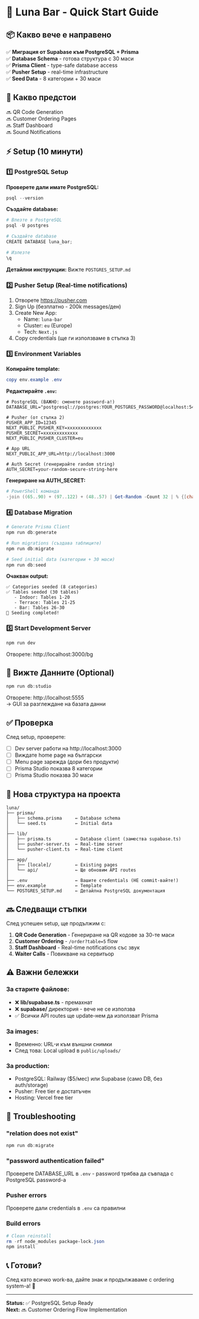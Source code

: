 # 🚀 Luna Bar - Quick Start Guide

## 📦 Какво вече е направено

✅ **Миграция от Supabase към PostgreSQL + Prisma**  
✅ **Database Schema** - готова структура с 30 маси  
✅ **Prisma Client** - type-safe database access  
✅ **Pusher Setup** - real-time infrastructure  
✅ **Seed Data** - 8 категории + 30 маси  

## 🎯 Какво предстои

🔜 QR Code Generation  
🔜 Customer Ordering Pages  
🔜 Staff Dashboard  
🔜 Sound Notifications  

## ⚡ Setup (10 минути)

### 1️⃣ PostgreSQL Setup

**Проверете дали имате PostgreSQL:**
```powershell
psql --version
```

**Създайте database:**
```powershell
# Влезте в PostgreSQL
psql -U postgres

# Създайте database
CREATE DATABASE luna_bar;

# Излезте
\q
```

**Детайлни инструкции:** Вижте `POSTGRES_SETUP.md`

### 2️⃣ Pusher Setup (Real-time notifications)

1. Отворете https://pusher.com
2. Sign Up (безплатно - 200k messages/ден)
3. Create New App:
   - Name: `luna-bar`
   - Cluster: `eu` (Europe)
   - Tech: `Next.js`
4. Copy credentials (ще ги използваме в стъпка 3)

### 3️⃣ Environment Variables

**Копирайте template:**
```powershell
copy env.example .env
```

**Редактирайте `.env`:**
```env
# PostgreSQL (ВАЖНО: сменете password-а!)
DATABASE_URL="postgresql://postgres:YOUR_POSTGRES_PASSWORD@localhost:5432/luna_bar"

# Pusher (от стъпка 2)
PUSHER_APP_ID=12345
NEXT_PUBLIC_PUSHER_KEY=xxxxxxxxxxxxx
PUSHER_SECRET=xxxxxxxxxxxxx
NEXT_PUBLIC_PUSHER_CLUSTER=eu

# App URL
NEXT_PUBLIC_APP_URL=http://localhost:3000

# Auth Secret (генерирайте random string)
AUTH_SECRET=your-random-secure-string-here
```

**Генериране на AUTH_SECRET:**
```powershell
# PowerShell команда
-join ((65..90) + (97..122) + (48..57) | Get-Random -Count 32 | % {[char]$_})
```

### 4️⃣ Database Migration

```powershell
# Generate Prisma Client
npm run db:generate

# Run migrations (създава таблиците)
npm run db:migrate

# Seed initial data (категории + 30 маси)
npm run db:seed
```

**Очакван output:**
```
✅ Categories seeded (8 categories)
✅ Tables seeded (30 tables)
   - Indoor: Tables 1-20
   - Terrace: Tables 21-25
   - Bar: Tables 26-30
🎉 Seeding completed!
```

### 5️⃣ Start Development Server

```powershell
npm run dev
```

Отворете: http://localhost:3000/bg

## 🎨 Вижте Данните (Optional)

```powershell
npm run db:studio
```

Отворете: http://localhost:5555  
→ GUI за разглеждане на базата данни

## ✅ Проверка

След setup, проверете:

- [ ] Dev server работи на http://localhost:3000
- [ ] Виждате home page на български
- [ ] Menu page зарежда (дори без продукти)
- [ ] Prisma Studio показва 8 категории
- [ ] Prisma Studio показва 30 маси

## 📁 Нова структура на проекта

```
luna/
├── prisma/
│   ├── schema.prisma     ← Database schema
│   └── seed.ts           ← Initial data
│
├── lib/
│   ├── prisma.ts         ← Database client (замества supabase.ts)
│   ├── pusher-server.ts  ← Real-time server
│   └── pusher-client.ts  ← Real-time client
│
├── app/
│   ├── [locale]/         ← Existing pages
│   └── api/              ← Ще обновим API routes
│
├── .env                  ← Вашите credentials (НЕ commit-вайте!)
├── env.example           ← Template
└── POSTGRES_SETUP.md     ← Детайлна PostgreSQL документация
```

## 🔜 Следващи стъпки

След успешен setup, ще продължим с:

1. **QR Code Generation** - Генериране на QR кодове за 30-те маси
2. **Customer Ordering** - `/order?table=5` flow
3. **Staff Dashboard** - Real-time notifications със звук
4. **Waiter Calls** - Повикване на сервитьор

## ⚠️ Важни бележки

### За старите файлове:
- ❌ **lib/supabase.ts** - премахнат
- ❌ **supabase/** директория - вече не се използва
- ✅ Всички API routes ще update-нем да използват Prisma

### За images:
- Временно: URL-и към външни снимки
- След това: Local upload в `public/uploads/`

### За production:
- PostgreSQL: Railway ($5/мес) или Supabase (само DB, без auth/storage)
- Pusher: Free tier е достатъчен
- Hosting: Vercel free tier

## 🐛 Troubleshooting

### "relation does not exist"
```powershell
npm run db:migrate
```

### "password authentication failed"
Проверете DATABASE_URL в `.env` - password трябва да съвпада с PostgreSQL password-а

### Pusher errors
Проверете дали credentials в `.env` са правилни

### Build errors
```powershell
# Clean reinstall
rm -rf node_modules package-lock.json
npm install
```

## 📞 Готови?

След като всичко work-ва, дайте знак и продължаваме с ordering system-а! 🚀

---

**Status:** ✅ PostgreSQL Setup Ready  
**Next:** 🔜 Customer Ordering Flow Implementation


